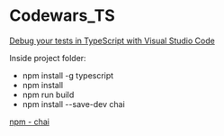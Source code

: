 # Codewars_TS
[Debug your tests in TypeScript with Visual Studio Code](https://itnext.io/debug-your-tests-in-typescript-with-visual-studio-code-911a4cada9cd)

Inside project folder:
- npm install -g typescript
- npm install
- npm run build
- npm install --save-dev chai  

[npm - chai](https://www.npmjs.com/package/chai)
